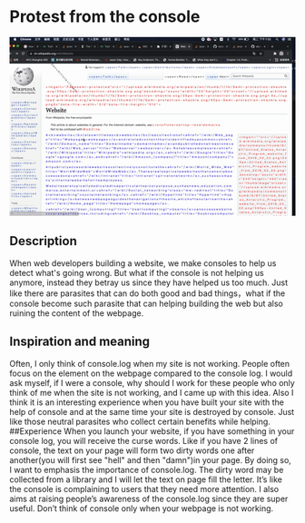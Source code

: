# Protest from the console
![Animated Cover](cover.gif)
## Description
When web developers building a website, we make consoles to help us detect what's going wrong. But what if the console is not helping us anymore, instead they betray us since they have helped us too much. Just like there are parasites that can do both good and bad things，what if the console become such parasite that can helping building the web but also ruining the content of the webpage.  
## Inspiration and meaning
Often, I only think of console.log when my site is not working. People often focus on the element on the webpage compared to the console log. I would ask myself, if I were a console, why should I work for these people who only think of me when the site is not working, and I came up with this idea. Also I think it is an interesting experience when you have built your site with the help of console and at the same time your site is destroyed by console. Just like those neutral parasites who collect certain benefits while helping.
##Experience
When you launch your website, if you have something in your console log, you will receive the curse words. Like if you have 2 lines of console, the text on your page will form two dirty words one after another(you will first see "hell" and then "damn")in your page. By doing so, I want to emphasis the importance of console.log. The dirty word may be collected from a library and I will let the text on page fill the letter. It’s like the console is complaining to users that they need more attention. I also aims at raising people’s awareness of the console.log since they are super useful. Don’t think of console only when your webpage is not working.

